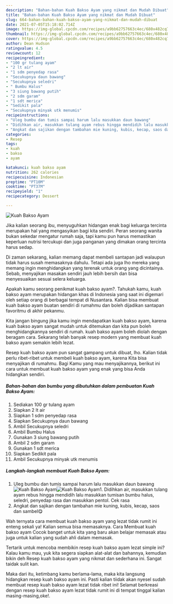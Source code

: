 ```yaml
---
description: "Bahan-bahan Kuah Bakso Ayam yang nikmat dan Mudah Dibuat"
title: "Bahan-bahan Kuah Bakso Ayam yang nikmat dan Mudah Dibuat"
slug: 664-bahan-bahan-kuah-bakso-ayam-yang-nikmat-dan-mudah-dibuat
date: 2021-07-05T15:18:02.714Z
image: https://img-global.cpcdn.com/recipes/a9bb62757663c4ec/680x482cq70/kuah-bakso-ayam-foto-resep-utama.jpg
thumbnail: https://img-global.cpcdn.com/recipes/a9bb62757663c4ec/680x482cq70/kuah-bakso-ayam-foto-resep-utama.jpg
cover: https://img-global.cpcdn.com/recipes/a9bb62757663c4ec/680x482cq70/kuah-bakso-ayam-foto-resep-utama.jpg
author: Dean Hudson
ratingvalue: 4.5
reviewcount: 12
recipeingredient:
- "100 gr tulang ayam"
- "2 lt air"
- "1 sdm penyedap rasa"
- "Secukupnya daun bawang"
- "Secukupnya seledri"
- " Bumbu Halus"
- "3 siung bawang putih"
- "2 sdm garam"
- "1 sdt merica"
- "Sedikit pala"
- "Secukupnya minyak utk menumis"
recipeinstructions:
- "Uleg bumbu dan tumis sampai harum lalu masukkan daun bawang"
- "Didihkan air, masukkan tulang ayam rebus hingga mendidih lalu masukkan tumisan bumbu halus, seledri, penyedap rasa dan masukkan pentol. Cek rasa"
- "Angkat dan sajikan dengan tambahan mie kuning, kubis, kecap, saos dan sambel😋"
categories:
- Resep
tags:
- kuah
- bakso
- ayam

katakunci: kuah bakso ayam 
nutrition: 262 calories
recipecuisine: Indonesian
preptime: "PT10M"
cooktime: "PT37M"
recipeyield: "1"
recipecategory: Dessert

---
```



![Kuah Bakso Ayam](https://img-global.cpcdn.com/recipes/a9bb62757663c4ec/680x482cq70/kuah-bakso-ayam-foto-resep-utama.jpg)

Jika kalian seorang ibu, menyuguhkan hidangan enak bagi keluarga tercinta merupakan hal yang mengasyikan bagi kita sendiri. Peran seorang  wanita bukan sekedar mengatur rumah saja, tapi kamu pun harus memastikan keperluan nutrisi tercukupi dan juga panganan yang dimakan orang tercinta harus sedap.

Di zaman  sekarang, kalian memang dapat membeli santapan jadi walaupun tidak harus susah memasaknya dahulu. Tetapi ada juga lho mereka yang memang ingin menghidangkan yang terenak untuk orang yang dicintainya. Sebab, menyajikan masakan sendiri jauh lebih bersih dan bisa menyesuaikan sesuai selera keluarga. 



Apakah kamu seorang penikmat kuah bakso ayam?. Tahukah kamu, kuah bakso ayam merupakan hidangan khas di Indonesia yang saat ini digemari oleh setiap orang di berbagai tempat di Nusantara. Kalian bisa membuat kuah bakso ayam buatan sendiri di rumahmu dan boleh dijadikan santapan favoritmu di akhir pekanmu.

Kita jangan bingung jika kamu ingin mendapatkan kuah bakso ayam, karena kuah bakso ayam sangat mudah untuk ditemukan dan kita pun boleh menghidangkannya sendiri di rumah. kuah bakso ayam boleh diolah dengan beragam cara. Sekarang telah banyak resep modern yang membuat kuah bakso ayam semakin lebih lezat.

Resep kuah bakso ayam pun sangat gampang untuk dibuat, lho. Kalian tidak perlu ribet-ribet untuk membeli kuah bakso ayam, karena Kita bisa menyajikan di rumahmu. Bagi Kamu yang mau menyajikannya, berikut ini cara untuk membuat kuah bakso ayam yang enak yang bisa Anda hidangkan sendiri.

<!--inarticleads1-->

##### Bahan-bahan dan bumbu yang dibutuhkan dalam pembuatan Kuah Bakso Ayam:

1. Sediakan 100 gr tulang ayam
1. Siapkan 2 lt air
1. Siapkan 1 sdm penyedap rasa
1. Siapkan Secukupnya daun bawang
1. Ambil Secukupnya seledri
1. Ambil  Bumbu Halus
1. Gunakan 3 siung bawang putih
1. Ambil 2 sdm garam
1. Gunakan 1 sdt merica
1. Siapkan Sedikit pala
1. Ambil Secukupnya minyak utk menumis




<!--inarticleads2-->

##### Langkah-langkah membuat Kuah Bakso Ayam:

1. Uleg bumbu dan tumis sampai harum lalu masukkan daun bawang
<img src="https://img-global.cpcdn.com/steps/9873260bafa082c0/160x128cq70/kuah-bakso-ayam-langkah-memasak-1-foto.jpg" alt="Kuah Bakso Ayam"><img src="https://img-global.cpcdn.com/steps/1af844ca451e1217/160x128cq70/kuah-bakso-ayam-langkah-memasak-1-foto.jpg" alt="Kuah Bakso Ayam">1. Didihkan air, masukkan tulang ayam rebus hingga mendidih lalu masukkan tumisan bumbu halus, seledri, penyedap rasa dan masukkan pentol. Cek rasa
1. Angkat dan sajikan dengan tambahan mie kuning, kubis, kecap, saos dan sambel😋




Wah ternyata cara membuat kuah bakso ayam yang lezat tidak rumit ini enteng sekali ya! Kalian semua bisa memasaknya. Cara Membuat kuah bakso ayam Cocok banget untuk kita yang baru akan belajar memasak atau juga untuk kalian yang sudah ahli dalam memasak.

Tertarik untuk mencoba membikin resep kuah bakso ayam lezat simple ini? Kalau kamu mau, yuk kita segera siapkan alat-alat dan bahannya, kemudian bikin deh Resep kuah bakso ayam yang nikmat dan sederhana ini. Sangat taidak sulit kan. 

Maka dari itu, ketimbang kamu berlama-lama, maka kita langsung hidangkan resep kuah bakso ayam ini. Pasti kalian tiidak akan nyesel sudah membuat resep kuah bakso ayam lezat tidak ribet ini! Selamat berkreasi dengan resep kuah bakso ayam lezat tidak rumit ini di tempat tinggal kalian masing-masing,oke!.

